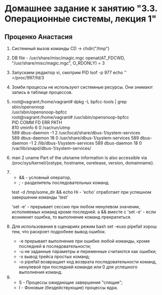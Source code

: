 #               Домашнее задание к занятию "3.3. Операционные системы, лекция 1"
##                                    Проценко Анастасия

1. Cистемный вызов команды CD -> chdir("/tmp")
2. DB file - /usr/share/misc/magic.mgc
openat(AT_FDCWD, "/usr/share/misc/magic.mgc", O_RDONLY) = 3
3. Запускаем редактор vi, смотрим PID
 lsof -p 977
 echo '' >/proc/997/fd/3
4. Зомби процессы не используют системные ресурсы. Они знимают запись в таблице процессов.
5. root@vagrant:/home/vagrant# dpkg -L bpfcc-tools | grep sbin/opensnoop                                                                                                
   /usr/sbin/opensnoop-bpfcc  
   root@vagrant:/home/vagrant# /usr/sbin/opensnoop-bpfcc  
   PID    COMM             FD  ERR  PATH  
  810    vminfo            6    0   /var/run/utmp  
  589    dbus-daemon       -1   2   /usr/local/share/dbus-1/system-services   
  589    dbus-daemon       18   0   /usr/share/dbus-1/system-services
  589    dbus-daemon       -1   2   /lib/dbus-1/system-services
  589    dbus-daemon       18   0   /var/lib/snapd/dbus-1/system-services/
6. man 2 uname
   Part of the utsname information is also accessible via /proc/sys/kernel/{ostype, hostname, osrelease, version, domainname}.
7. * && -  условный оператор,
   * ;  - разделитель последовательных команд.

   test -d /tmp/some_dir && echo Hi - 'echo'  отработает при успешном завершении команды 'test'

   'set -e' - прерывает сессию при любом ненулевом значении, исполняемых команд кроме последней.
    а &&  вместе с 'set -e' - если возникнет ошибка, то выполнение команд прекратиться.
8. Для использования в сценариях режим bash set -euxo pipefail хорош тем, что раскроет подробнее вывод ошибок.
   * -e прерывает выполнение при ошибке любой команды, кроме последней в последовательности;
   * -u не заданные параметры и переменные считаются как ошибки;
   * -x вывод трейса простых команд;
   * -o pipefail возвращает код возврата последовательности команд, ненулевой при последней команде или 0 для успешного выполнения команд.
9. * S - Процессы ожидающие завершения "спящие";
   * I - Фоновые (бездействующие) процессы ядра.
